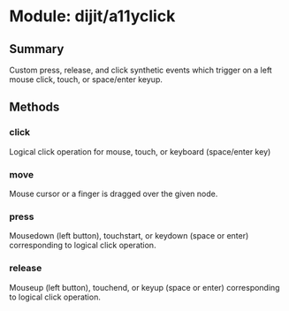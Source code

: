 # Module: dijit/a11yclick

## Summary

Custom press, release, and click synthetic events
which trigger on a left mouse click, touch, or space/enter keyup.
## Methods

### click
Logical click operation for mouse, touch, or keyboard (space/enter key)

### move
Mouse cursor or a finger is dragged over the given node.

### press
Mousedown (left button), touchstart, or keydown (space or enter) corresponding to logical click operation.

### release
Mouseup (left button), touchend, or keyup (space or enter) corresponding to logical click operation.

